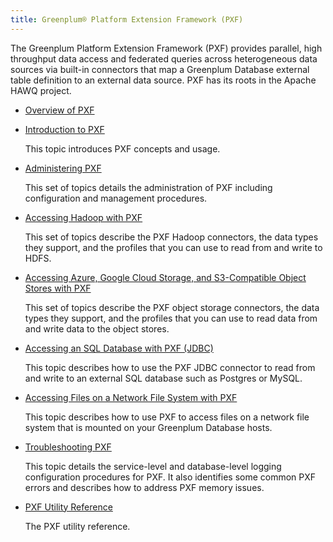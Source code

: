 ```yaml
---
title: Greenplum® Platform Extension Framework (PXF)
---
```


<!--
Licensed to the Apache Software Foundation (ASF) under one
or more contributor license agreements.  See the NOTICE file
distributed with this work for additional information
regarding copyright ownership.  The ASF licenses this file
to you under the Apache License, Version 2.0 (the
"License"); you may not use this file except in compliance
with the License.  You may obtain a copy of the License at

  http://www.apache.org/licenses/LICENSE-2.0

Unless required by applicable law or agreed to in writing,
software distributed under the License is distributed on an
"AS IS" BASIS, WITHOUT WARRANTIES OR CONDITIONS OF ANY
KIND, either express or implied.  See the License for the
specific language governing permissions and limitations
under the License.
-->

The Greenplum Platform Extension Framework (PXF) provides parallel, high throughput data access and federated queries across heterogeneous data sources via built-in connectors that map a Greenplum Database external table definition to an external data source. PXF has its roots in the Apache HAWQ project.

-   [Overview of PXF](content/overview_pxf.html)

-   [Introduction to PXF](content/intro_pxf.html)

    This topic introduces PXF concepts and usage.

-   [Administering PXF](content/about_pxf_dir.html)

    This set of topics details the administration of PXF including configuration and management procedures.

-   [Accessing Hadoop with PXF](content/access_hdfs.html)

    This set of topics describe the PXF Hadoop connectors, the data types they support, and the profiles that you can use to read from and write to HDFS.

-   [Accessing Azure, Google Cloud Storage, and S3-Compatible Object Stores with PXF](content/access_objstore.html)

    This set of topics describe the PXF object storage connectors, the data types they support, and the profiles that you can use to read data from and write data to the object stores.

-   [Accessing an SQL Database with PXF (JDBC)](content/jdbc_pxf.html)

    This topic describes how to use the PXF JDBC connector to read from and write to an external SQL database such as Postgres or MySQL.

-   [Accessing Files on a Network File System with PXF](content/nfs_pxf.html)

    This topic describes how to use PXF to access files on a network file system that is mounted on your Greenplum Database hosts.

-   [Troubleshooting PXF](content/troubleshooting_pxf.html)

    This topic details the service-level and database-level logging configuration procedures for PXF. It also identifies some common PXF errors and describes how to address PXF memory issues.

-   [PXF Utility Reference](content/ref/pxf-ref.html)

    The PXF utility reference.

